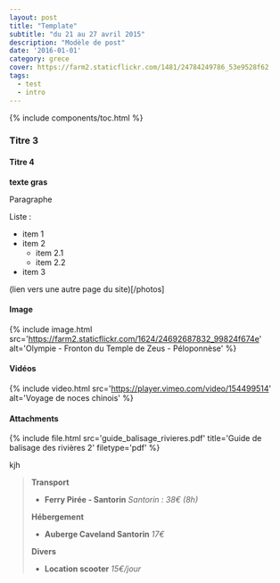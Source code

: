 ```yaml
---
layout: post
title: "Template"
subtitle: "du 21 au 27 avril 2015"
description: "Modèle de post"
date: '2016-01-01'
category: grece
cover: https://farm2.staticflickr.com/1481/24784249786_53e9528f62
tags:
  - test
  - intro
---
```


{% include components/toc.html %}

### Titre 3

#### Titre 4

**texte gras**

Paragraphe

Liste :

- item 1
- item 2
  - item 2.1
  - item 2.2
- item 3

(lien vers une autre page du site)[/photos]

#### Image

{% include image.html
  src='https://farm2.staticflickr.com/1624/24692687832_99824f674e'
  alt='Olympie - Fronton du Temple de Zeus - Péloponnèse'
%}

#### Vidéos

{% include video.html
  src='https://player.vimeo.com/video/154499514'
  alt='Voyage de noces chinois'
%}

#### Attachments

{% include file.html
  src='guide_balisage_rivieres.pdf'
  title='Guide de balisage des rivières 2'
  filetype='pdf'
%}

kjh



>**Transport**
>
>- **Ferry Pirée - Santorin** *Santorin : 38€ (8h)*
>
>**Hébergement**
>
>- **Auberge Caveland Santorin** *17€*
>
>**Divers**
>
>- **Location scooter** *15€/jour*
